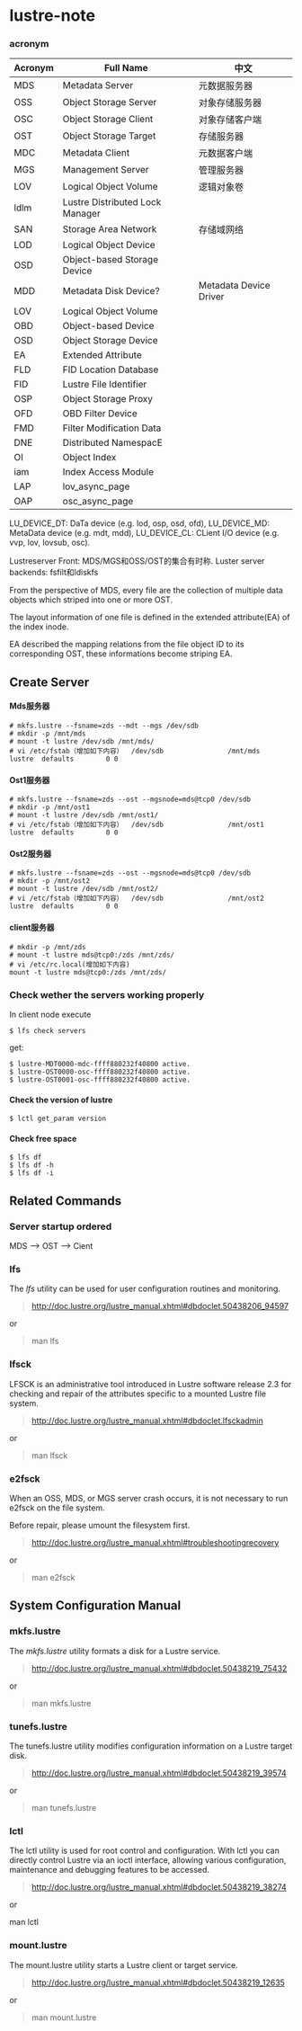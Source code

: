 # lustre-note


### acronym

Acronym | Full Name | 中文
------------ | ------------- | ------------
MDS | Metadata Server | 元数据服务器
OSS | Object Storage Server | 对象存储服务器
OSC | Object Storage Client | 对象存储客户端
OST | Object Storage Target | 存储服务器
MDC | Metadata Client | 元数据客户端
MGS | Management Server | 管理服务器
LOV | Logical Object Volume | 逻辑对象卷
ldlm | Lustre Distributed Lock Manager |
SAN | Storage Area Network | 存储域网络
LOD | Logical Object Device |
OSD | Object-based Storage Device |
MDD | Metadata Disk Device? | Metadata Device Driver
LOV | Logical Object Volume |
OBD | Object-based Device |
OSD | Object Storage Device |
EA | Extended Attribute |
FLD | FID Location Database |
FID | Lustre File Identifier |
OSP | Object Storage Proxy |
OFD | OBD Filter Device |
FMD | Filter Modification Data |
DNE | Distributed NamespacE |
OI | Object Index |
iam | Index Access Module |
LAP | lov_async_page |
OAP | osc_async_page |


LU_DEVICE_DT: DaTa device (e.g. lod, osp, osd, ofd),
LU_DEVICE_MD: MetaData device (e.g. mdt, mdd),
LU_DEVICE_CL: CLient I/O device (e.g. vvp, lov, lovsub, osc).



Lustreserver Front: MDS/MGS和OSS/OST的集合有时称.
Luster server backends: fsfilt和ldiskfs

From the perspective of MDS, every file are the collection of multiple data objects which striped into one or more OST.

The layout information of one file is defined in the extended attribute(EA) of the index inode.

EA described the mapping relations from the file object ID to its corresponding OST, these informations become striping EA.

## Create Server

#### Mds服务器  
```
# mkfs.lustre --fsname=zds --mdt --mgs /dev/sdb
# mkdir -p /mnt/mds  
# mount -t lustre /dev/sdb /mnt/mds/
# vi /etc/fstab（增加如下内容）  /dev/sdb                /mnt/mds                lustre  defaults        0 0
```

#### Ost1服务器
```
# mkfs.lustre --fsname=zds --ost --mgsnode=mds@tcp0 /dev/sdb
# mkdir -p /mnt/ost1  
# mount -t lustre /dev/sdb /mnt/ost1/
# vi /etc/fstab（增加如下内容）  /dev/sdb                /mnt/ost1                lustre  defaults        0 0
```

#### Ost2服务器
```
# mkfs.lustre --fsname=zds --ost --mgsnode=mds@tcp0 /dev/sdb
# mkdir -p /mnt/ost2  
# mount -t lustre /dev/sdb /mnt/ost2/
# vi /etc/fstab（增加如下内容）  /dev/sdb                /mnt/ost2                lustre  defaults        0 0
```

#### client服务器  
```
# mkdir -p /mnt/zds    
# mount -t lustre mds@tcp0:/zds /mnt/zds/
# vi /etc/rc.local(增加如下内容)  
mount -t lustre mds@tcp0:/zds /mnt/zds/
```

### Check wether the servers working properly

In client node execute
```
$ lfs check servers
```
get:
```
$ lustre-MDT0000-mdc-ffff880232f40800 active.
$ lustre-OST0000-osc-ffff880232f40800 active.
$ lustre-OST0001-osc-ffff880232f40800 active.
```

#### Check the version of lustre

```
$ lctl get_param version
```

#### Check free space

```
$ lfs df
$ lfs df -h
$ lfs df -i
```

## Related Commands

### Server startup ordered

MDS --> OST --> Cient

### lfs

The _lfs_ utility can be used for user configuration routines and monitoring.

> http://doc.lustre.org/lustre_manual.xhtml#dbdoclet.50438206_94597

or

> man lfs

### lfsck

LFSCK is an administrative tool introduced in Lustre software release 2.3 for checking and repair of the attributes specific to a mounted Lustre file system.

> http://doc.lustre.org/lustre_manual.xhtml#dbdoclet.lfsckadmin

or

> man lfsck

### e2fsck

When an OSS, MDS, or MGS server crash occurs, it is not necessary to run e2fsck on the file system.

Before repair, please umount the filesystem first.

> http://doc.lustre.org/lustre_manual.xhtml#troubleshootingrecovery

or

> man e2fsck


## System Configuration Manual

### mkfs.lustre

The _mkfs.lustre_ utility formats a disk for a Lustre service.

> http://doc.lustre.org/lustre_manual.xhtml#dbdoclet.50438219_75432

or

> man mkfs.lustre

### tunefs.lustre

The tunefs.lustre utility modifies configuration information on a Lustre target disk.

> http://doc.lustre.org/lustre_manual.xhtml#dbdoclet.50438219_39574

or

> man tunefs.lustre

### lctl

The lctl utility is used for root control and configuration. With lctl you can directly control Lustre via an ioctl interface, allowing various configuration, maintenance and debugging features to be accessed.

> http://doc.lustre.org/lustre_manual.xhtml#dbdoclet.50438219_38274

or

man lctl

### mount.lustre

The mount.lustre utility starts a Lustre client or target service.

> http://doc.lustre.org/lustre_manual.xhtml#dbdoclet.50438219_12635

or

> man mount.lustre
